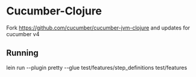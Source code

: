 # Cucumber-Clojure

Fork https://github.com/cucumber/cucumber-jvm-clojure and updates for cucumber v4

## Running

lein run --plugin pretty --glue test/features/step_definitions test/features
